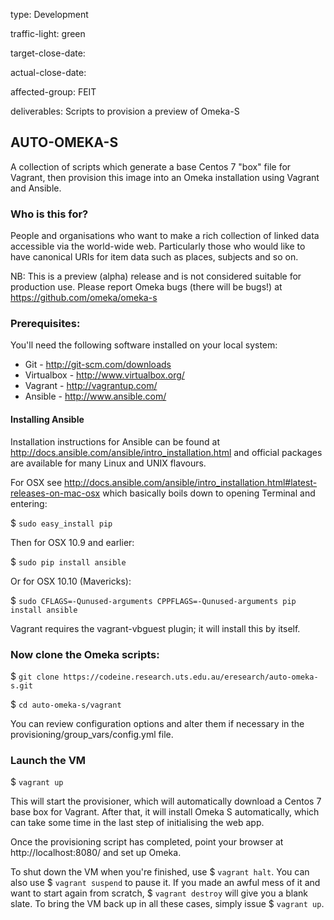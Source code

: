 type: Development

traffic-light: green

target-close-date: 

actual-close-date: 

affected-group: FEIT

deliverables: Scripts to provision a preview of Omeka-S


## AUTO-OMEKA-S

A collection of scripts which generate a base Centos 7 "box" file for Vagrant, 
then provision this image into an Omeka installation using Vagrant and Ansible.


### Who is this for?

People and organisations who want to make a rich collection of linked data 
accessible via the world-wide web.  Particularly those who would like to have
canonical URIs for item data such as places, subjects and so on.

NB:  This is a preview (alpha) release and is not considered suitable for
production use.  Please report Omeka bugs (there will be bugs!) at 
https://github.com/omeka/omeka-s


### Prerequisites:  

You'll need the following software installed on your local system:

- Git - http://git-scm.com/downloads
- Virtualbox - http://www.virtualbox.org/
- Vagrant - http://vagrantup.com/
- Ansible - http://www.ansible.com/


#### Installing Ansible

Installation instructions for Ansible can be found at 
http://docs.ansible.com/ansible/intro_installation.html and official packages 
are available for many Linux and UNIX flavours.

For OSX see 
http://docs.ansible.com/ansible/intro_installation.html#latest-releases-on-mac-osx 
which basically boils down to opening Terminal and entering:

$ ```sudo easy_install pip```

Then for OSX 10.9 and earlier: 

$ ```sudo pip install ansible```

Or for OSX 10.10 (Mavericks): 

$ ```sudo CFLAGS=-Qunused-arguments CPPFLAGS=-Qunused-arguments pip install ansible```

Vagrant requires the vagrant-vbguest plugin; it will install this by itself.


### Now clone the Omeka scripts:

$ ```git clone https://codeine.research.uts.edu.au/eresearch/auto-omeka-s.git```

$ ```cd auto-omeka-s/vagrant```

You can review configuration options and alter them if necessary in the 
provisioning/group_vars/config.yml file.


### Launch the VM

$ ```vagrant up```

This will start the provisioner, which will automatically download a Centos 7 
base box for Vagrant.  After that, it will install Omeka S automatically, which 
can take some time in the last step of initialising the web app.

Once the provisioning script has completed, point your browser 
at http://localhost:8080/ and set up Omeka.

To shut down the VM when you're finished, use $ ```vagrant halt```.  You can 
also use $ ```vagrant suspend``` to pause it.  If you made an awful mess of it 
and want to start again from scratch, $ ```vagrant destroy``` will give you a 
blank slate.  To bring the VM back up in all these cases, simply issue 
$ ```vagrant up```.
